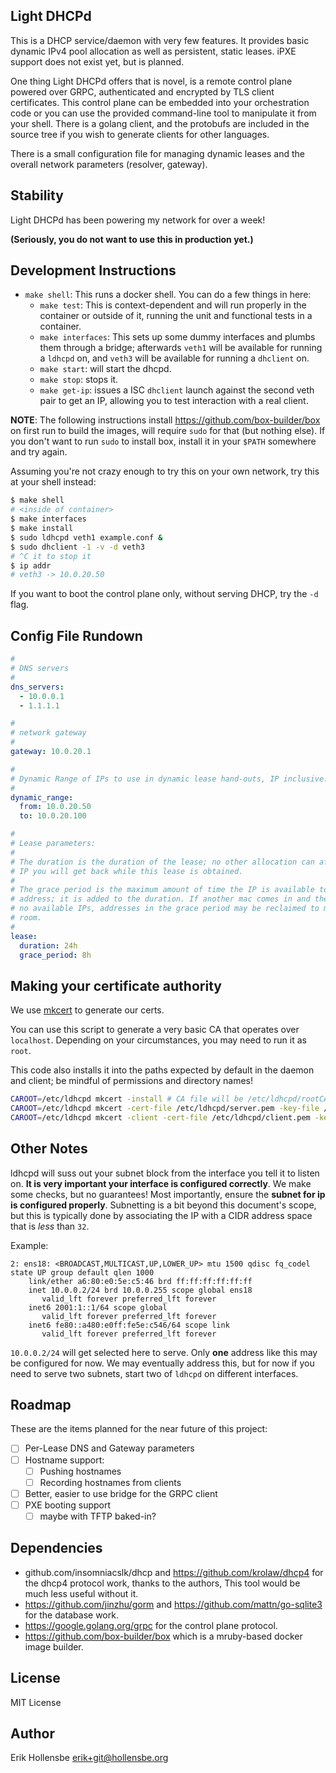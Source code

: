 ## Light DHCPd

This is a DHCP service/daemon with very few features. It provides basic dynamic
IPv4 pool allocation as well as persistent, static leases. iPXE support does
not exist yet, but is planned.

One thing Light DHCPd offers that is novel, is a remote control plane powered
over GRPC, authenticated and encrypted by TLS client certificates. This control
plane can be embedded into your orchestration code or you can use the provided
command-line tool to manipulate it from your shell. There is a golang client,
and the protobufs are included in the source tree if you wish to generate
clients for other languages.

There is a small configuration file for managing dynamic leases and the overall
network parameters (resolver, gateway).

## Stability

Light DHCPd has been powering my network for over a week!

**(Seriously, you do not want to use this in production yet.)**

## Development Instructions

- `make shell`: This runs a docker shell. You can do a few things in here:
  - `make test`: This is context-dependent and will run properly in the container
    or outside of it, running the unit and functional tests in a container.
  - `make interfaces`: This sets up some dummy interfaces and plumbs them through
    a bridge; afterwards `veth1` will be available for running a `ldhcpd` on, and
    `veth3` will be available for running a `dhclient` on.
  - `make start`: will start the dhcpd.
  - `make stop`: stops it.
  - `make get-ip`: issues a ISC `dhclient` launch against the second veth pair
    to get an IP, allowing you to test interaction with a real client.

**NOTE**: The following instructions install https://github.com/box-builder/box
on first run to build the images, will require `sudo` for that (but nothing
else). If you don't want to run `sudo` to install box, install it in your
`$PATH` somewhere and try again.

Assuming you're not crazy enough to try this on your own network, try this at
your shell instead:

```bash
$ make shell
# <inside of container>
$ make interfaces
$ make install
$ sudo ldhcpd veth1 example.conf &
$ sudo dhclient -1 -v -d veth3
# ^C it to stop it
$ ip addr
# veth3 -> 10.0.20.50
```

If you want to boot the control plane only, without serving DHCP, try the `-d`
flag.

## Config File Rundown

```yaml
#
# DNS servers
#
dns_servers:
  - 10.0.0.1
  - 1.1.1.1

#
# network gateway
#
gateway: 10.0.20.1

#
# Dynamic Range of IPs to use in dynamic lease hand-outs, IP inclusive.
#
dynamic_range:
  from: 10.0.20.50
  to: 10.0.20.100

#
# Lease parameters:
#
# The duration is the duration of the lease; no other allocation can affect the
# IP you will get back while this lease is obtained.
#
# The grace period is the maximum amount of time the IP is available to the mac
# address; it is added to the duration. If another mac comes in and there are
# no available IPs, addresses in the grace period may be reclaimed to make
# room.
#
lease:
  duration: 24h
  grace_period: 8h
```

## Making your certificate authority

We use [mkcert](https://github.com/FiloSottile/mkcert) to generate our certs.

You can use this script to generate a very basic CA that operates over
`localhost`. Depending on your circumstances, you may need to run it as `root`.

This code also installs it into the paths expected by default in the daemon and
client; be mindful of permissions and directory names!

```bash
CAROOT=/etc/ldhcpd mkcert -install # CA file will be /etc/ldhcpd/rootCA.pem
CAROOT=/etc/ldhcpd mkcert -cert-file /etc/ldhcpd/server.pem -key-file /etc/ldhcpd/server.key localhost 127.0.0.1
CAROOT=/etc/ldhcpd mkcert -client -cert-file /etc/ldhcpd/client.pem -key-file /etc/ldhcpd/client.key localhost 127.0.0.1
```

## Other Notes

ldhcpd will suss out your subnet block from the interface you tell it to listen
on. **It is very important your interface is configured correctly**. We make
some checks, but no guarantees! Most importantly, ensure the **subnet for ip is
configured properly**. Subnetting is a bit beyond this document's scope, but
this is typically done by associating the IP with a CIDR address space that is
_less_ than `32`.

Example:

```
2: ens18: <BROADCAST,MULTICAST,UP,LOWER_UP> mtu 1500 qdisc fq_codel state UP group default qlen 1000
    link/ether a6:80:e0:5e:c5:46 brd ff:ff:ff:ff:ff:ff
    inet 10.0.0.2/24 brd 10.0.0.255 scope global ens18
       valid_lft forever preferred_lft forever
    inet6 2001:1::1/64 scope global
       valid_lft forever preferred_lft forever
    inet6 fe80::a480:e0ff:fe5e:c546/64 scope link
       valid_lft forever preferred_lft forever
```

`10.0.0.2/24` will get selected here to serve. Only **one** address like this
may be configured for now. We may eventually address this, but for now if you
need to serve two subnets, start two of `ldhcpd` on different interfaces.

## Roadmap

These are the items planned for the near future of this project:

- [ ] Per-Lease DNS and Gateway parameters
- [ ] Hostname support:
  - [ ] Pushing hostnames
  - [ ] Recording hostnames from clients
- [ ] Better, easier to use bridge for the GRPC client
- [ ] PXE booting support
  - [ ] maybe with TFTP baked-in?

## Dependencies

- github.com/insomniacslk/dhcp and https://github.com/krolaw/dhcp4 for the
  dhcp4 protocol work, thanks to the authors, This tool would be much less
  useful without it.
- https://github.com/jinzhu/gorm and https://github.com/mattn/go-sqlite3 for the database work.
- https://google.golang.org/grpc for the control plane protocol.
- https://github.com/box-builder/box which is a mruby-based docker image builder.

## License

MIT License

## Author

Erik Hollensbe <erik+git@hollensbe.org>
